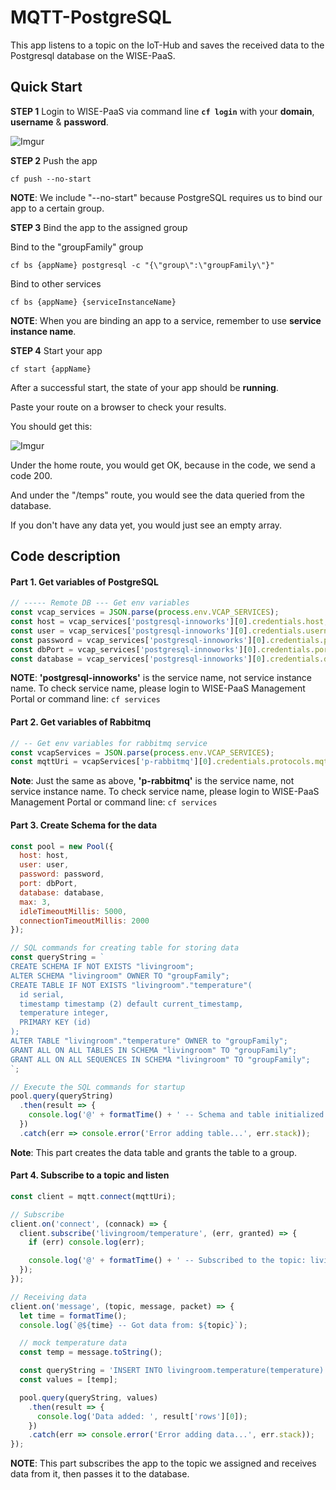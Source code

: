 # MQTT-PostgreSQL

This app listens to a topic on the IoT-Hub and saves the received data to the Postgresql database on the WISE-PaaS.

## Quick Start

**STEP 1** Login to WISE-PaaS via command line **`cf login`** with your **domain**, **username** & **password**.

![Imgur](https://i.imgur.com/uEBf2Sk.png)

**STEP 2** Push the app

    cf push --no-start

**NOTE**: We include "--no-start" because PostgreSQL requires us to bind our app to a certain group.

**STEP 3** Bind the app to the assigned group

Bind to the "groupFamily" group

    cf bs {appName} postgresql -c "{\"group\":\"groupFamily\"}"
    
Bind to other services
    
    cf bs {appName} {serviceInstanceName}

**NOTE**: When you are binding an app to a service, remember to use **service instance name**.

**STEP 4** Start your app

    cf start {appName}


After a successful start, the state of your app should be **running**.

Paste your route on a browser to check your results.

You should get this:

![Imgur](https://i.imgur.com/SM6Rr9v.png)

Under the home route, you would get OK, because in the code, we send a code 200.

And under the "/temps" route, you would see the data queried from the database. 

If you don't have any data yet, you would just see an empty array.

## Code description

#### Part 1. Get variables of PostgreSQL

```js
// ----- Remote DB --- Get env variables
const vcap_services = JSON.parse(process.env.VCAP_SERVICES);
const host = vcap_services['postgresql-innoworks'][0].credentials.host;
const user = vcap_services['postgresql-innoworks'][0].credentials.username;
const password = vcap_services['postgresql-innoworks'][0].credentials.password;
const dbPort = vcap_services['postgresql-innoworks'][0].credentials.port;
const database = vcap_services['postgresql-innoworks'][0].credentials.database;
```

**NOTE**: **'postgresql-innoworks'** is the service name, not service instance name.
To check service name, please login to WISE-PaaS Management Portal or command line: `cf services`

#### Part 2. Get variables of Rabbitmq

```js
// -- Get env variables for rabbitmq service
const vcapServices = JSON.parse(process.env.VCAP_SERVICES);
const mqttUri = vcapServices['p-rabbitmq'][0].credentials.protocols.mqtt.uri
```

**Note**: Just the same as above, **'p-rabbitmq'** is the service name, not service instance name.
To check service name, please login to WISE-PaaS Management Portal or command line: `cf services`

#### Part 3. Create Schema for the data

```js
const pool = new Pool({
  host: host,
  user: user,
  password: password,
  port: dbPort,
  database: database,
  max: 3,
  idleTimeoutMillis: 5000,
  connectionTimeoutMillis: 2000
});

// SQL commands for creating table for storing data
const queryString = `
CREATE SCHEMA IF NOT EXISTS "livingroom";
ALTER SCHEMA "livingroom" OWNER TO "groupFamily";
CREATE TABLE IF NOT EXISTS "livingroom"."temperature"(
  id serial,
  timestamp timestamp (2) default current_timestamp,
  temperature integer,
  PRIMARY KEY (id)
);
ALTER TABLE "livingroom"."temperature" OWNER to "groupFamily";
GRANT ALL ON ALL TABLES IN SCHEMA "livingroom" TO "groupFamily";
GRANT ALL ON ALL SEQUENCES IN SCHEMA "livingroom" TO "groupFamily";
`;

// Execute the SQL commands for startup
pool.query(queryString)
  .then(result => {
    console.log('@' + formatTime() + ' -- Schema and table initialized.');
  })
  .catch(err => console.error('Error adding table...', err.stack));
```

**Note**: This part creates the data table and grants the table to a group.

#### Part 4. Subscribe to a topic and listen

```js
const client = mqtt.connect(mqttUri);

// Subscribe
client.on('connect', (connack) => {
  client.subscribe('livingroom/temperature', (err, granted) => {
    if (err) console.log(err);

    console.log('@' + formatTime() + ' -- Subscribed to the topic: livingroom/temperature');
  });
});

// Receiving data
client.on('message', (topic, message, packet) => {
  let time = formatTime();
  console.log(`@${time} -- Got data from: ${topic}`);

  // mock temperature data
  const temp = message.toString();

  const queryString = 'INSERT INTO livingroom.temperature(temperature) VALUES($1) RETURNING *';
  const values = [temp];

  pool.query(queryString, values)
    .then(result => {
      console.log('Data added: ', result['rows'][0]);
    })
    .catch(err => console.error('Error adding data...', err.stack));
});
```

**NOTE**: This part subscribes the app to the topic we assigned and receives data from it, then passes it to the database.
